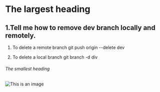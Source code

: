 # The largest heading
## 1.Tell me how to remove dev branch locally and remotely.
1. To delete a remote branch​
   git push origin --delete dev

2. To delete a local branch​
   git branch -d div
###### The smallest heading
![This is an image](https://myoctocat.com/assets/images/base-octocat.svg)

